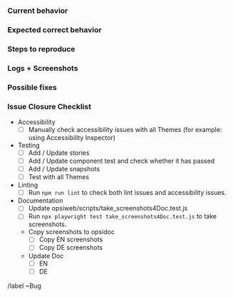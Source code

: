 ### Current behavior



### Expected correct behavior



### Steps to reproduce



### Logs + Screenshots



### Possible fixes



### Issue Closure Checklist

- Accessibility
  - [ ] Manually check accessibility issues with all Themes (for example: using Accessibility Inspector)
- Testing
  - [ ] Add / Update stories
  - [ ] Add / Update component test and check whether it has passed
  - [ ] Add / Update snapshots
  - [ ] Test with all Themes
- Linting
  - [ ] Run `npm run lint` to check both lint issues and accessibility issues.
- Documentation
  - [ ] Update opsiweb/scripts/take_screenshots4Doc.test.js
  - [ ] Run `npx playwright test take_screenshots4Doc.test.js` to take screenshots.
  - Copy screenshots to opsidoc
    - [ ] Copy EN screenshots
    - [ ] Copy DE screenshots
  - Update Doc
    - [ ] EN
    - [ ] DE

/label ~Bug

